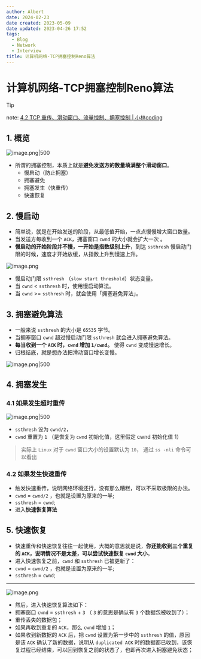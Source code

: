 ```yaml
---
author: Albert
date: 2024-02-23
date created: 2023-05-09
date updated: 2023-04-26 17:52
tags:
  - Blog
  - Network
  - Interview
title: 计算机网络-TCP拥塞控制Reno算法
---
```


# 计算机网络-TCP拥塞控制Reno算法

> [!tip]
> note: [4.2 TCP 重传、滑动窗口、流量控制、拥塞控制 | 小林coding](https://xiaolincoding.com/network/3_tcp/tcp_feature.html#%E6%85%A2%E5%90%AF%E5%8A%A8)

## 1. 概览

![image.png|500](https://img-20221128.oss-cn-shanghai.aliyuncs.com/img-2023-05/20240223002853.png)

- 所谓的拥塞控制，本质上就是**避免发送方的数量填满整个滑动窗口**。
  - 慢启动（防止拥塞）
  - 拥塞避免
  - 拥塞发生（快重传）
  - 快速恢复

## 2. 慢启动

- 简单说，就是在开始发送的阶段，从最低值开始，一点点慢慢增大窗口数量。
- 当发送方每收到一个 `ACK`，拥塞窗口 `cwnd` 的大小就会扩大一次 。
- **慢启动的开始阶段并不慢，一开始是指数级别上升**，到达 `ssthresh` 慢启动门限的时候，速度才开始放缓，从指数上升到慢速上升。

![image.png](https://img-20221128.oss-cn-shanghai.aliyuncs.com/img-2023-05/20240223000328.png)

- 慢启动门限 `ssthresh` （`slow start threshold`）状态变量。
- 当 `cwnd` < `ssthresh` 时，使用慢启动算法。
- 当 `cwnd` >= `ssthresh` 时，就会使用「拥塞避免算法」。

## 3. 拥塞避免算法

- 一般来说 `ssthresh` 的大小是 `65535` 字节。
- 当拥塞窗口 `cwnd` 超过慢启动门限 `ssthresh` 就会进入拥塞避免算法。
- **每当收到一个 `ACK` 时，`cwnd` 增加 `1/cwnd`。** 使得 `cwnd` 变成慢速增长。
- 归根结底，就是想办法把滑动窗口增长变慢。

![image.png|500](https://img-20221128.oss-cn-shanghai.aliyuncs.com/img-2023-05/20240223000819.png)

## 4. 拥塞发生

### 4.1 如果发生超时重传

![image.png|500](https://img-20221128.oss-cn-shanghai.aliyuncs.com/img-2023-05/20240223001528.png)

- `ssthresh` 设为 `cwnd/2`，
- `cwnd` 重置为 `1` （是恢复为 `cwnd` 初始化值，这里假定 cwnd 初始化值 1）

> 实际上 `Linux` 对于 `cwnd` 窗口大小的设置默认为 `10`， 通过 `ss -nli` 命令可以看出

### 4.2 如果发生快速重传

- 触发快速重传，说明网络环境还行，没有那么糟糕，可以不采取极限的办法。
- `cwnd` = `cwnd/2` ，也就是设置为原来的一半;
- `ssthresh` = `cwnd`;
- 进入**快速恢复算法**

## 5. 快速恢复

- 快速重传和快速恢复往往一起使用，大概的意思就是说，**你还能收到三个重复的 `ACK`，说明情况不是太差，可以尝试快速恢复 `cwnd` 大小**。
- 进入快速恢复之前，`cwnd` 和 `ssthresh` 已被更新了：
- `cwnd` = `cwnd/2` ，也就是设置为原来的一半;
- `ssthresh` = `cwnd`;

---

![image.png](https://img-20221128.oss-cn-shanghai.aliyuncs.com/img-2023-05/20240223002018.png)

- 然后，进入快速恢复算法如下：
- 拥塞窗口 `cwnd` = `ssthresh` + `3` （ `3` 的意思是确认有 `3` 个数据包被收到了）；
- 重传丢失的数据包；
- 如果再收到重复的 `ACK`，那么 `cwnd` 增加 `1`；
- 如果收到新数据的 `ACK` 后，把 `cwnd` 设置为第一步中的 `ssthresh` 的值，原因是该 `ACK` 确认了新的数据，说明从 `duplicated ACK` 时的数据都已收到，该恢复过程已经结束，可以回到恢复之前的状态了，也即再次进入拥塞避免状态；
